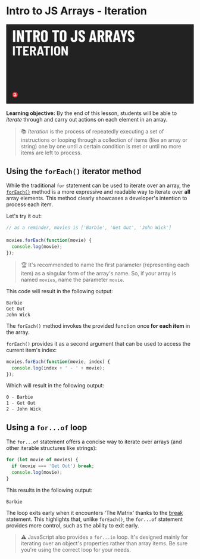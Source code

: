 # Intro to JS Arrays - Iteration

![Hero image](./assets/hero.png)

**Learning objective:** By the end of this lesson, students will be able to *iterate* through and carry out actions on each element in an array.

> 📚 *Iteration* is the process of repeatedly executing a set of instructions or looping through a collection of items (like an array or string) one by one until a certain condition is met or until no more items are left to process.

## Using the `forEach()` iterator method

While the traditional `for` statement can be used to iterate over an array, the [`forEach()`](https://developer.mozilla.org/en-US/docs/Web/JavaScript/Reference/Global_Objects/Array/forEach) method is a more expressive and readable way to iterate over **all** array elements. This method clearly showcases a developer's intention to process each item.

Let's try it out:

```js
// as a reminder, movies is ['Barbie', 'Get Out', 'John Wick']

movies.forEach(function(movie) {
  console.log(movie);
});
```

> 🏆 It's recommended to name the first parameter (representing each item) as a singular form of the array's name. So, if your array is named `movies`, name the parameter `movie`.

This code will result in the following output:

```text
Barbie
Get Out
John Wick
```

The `forEach()` method invokes the provided function once **for each item** in the array.

`forEach()` provides it as a second argument that can be used to access the current item's index:

```js
movies.forEach(function(movie, index) {
  console.log(index + ' - ' + movie);
});
```

Which will result in the following output:

```
0 - Barbie
1 - Get Out
2 - John Wick
```

## Using a `for...of` loop

The `for...of` statement offers a concise way to iterate over arrays (and other iterable structures like strings):

```js
for (let movie of movies) {
  if (movie === 'Get Out') break;
  console.log(movie);
}
```
This results in the following output: 

```text
Barbie
```

The loop exits early when it encounters 'The Matrix' thanks to the [break](https://developer.mozilla.org/en-US/docs/Web/JavaScript/Reference/Statements/break) statement. This highlights that, unlike `forEach()`, the `for...of` statement provides more control, such as the ability to exit early.

> ⚠️ JavaScript also provides a `for...in` loop. It's designed mainly for iterating over an object's properties rather than array items. Be sure you're using the correct loop for your needs.
